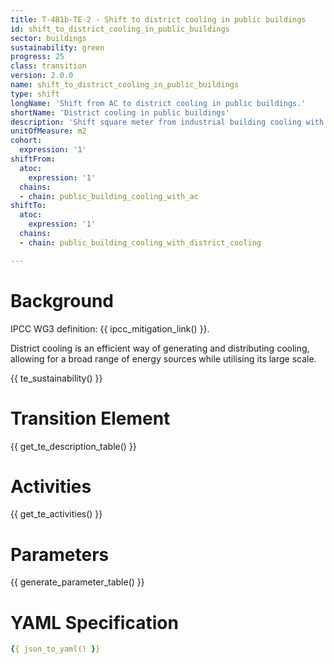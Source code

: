 ```yaml
---
title: T-4B1b-TE-2 - Shift to district cooling in public buildings
id: shift_to_district_cooling_in_public_buildings
sector: buildings
sustainability: green
progress: 25
class: transition
version: 2.0.0
name: shift_to_district_cooling_in_public_buildings
type: shift
longName: 'Shift from AC to district cooling in public buildings.'
shortName: 'District cooling in public buildings'
description: 'Shift square meter from industrial building cooling with AC to industrial building cooling with district cooling in square meter to fulfill the need of comfortable premises'
unitOfMeasure: m2
cohort:
  expression: '1'
shiftFrom:
  atoc:
    expression: '1'
  chains:
  - chain: public_building_cooling_with_ac
shiftTo:
  atoc:
    expression: '1'
  chains:
  - chain: public_building_cooling_with_district_cooling

---
```




# Background

IPCC WG3 definition: {{ ipcc_mitigation_link() }}.

District cooling is an efficient way of generating and distributing cooling, allowing for a broad range of energy sources while utilising its large scale.




{{ te_sustainability() }}

# Transition Element

{{ get_te_description_table() }}




# Activities

{{ get_te_activities() }}


# Parameters

{{ generate_parameter_table() }}


# YAML Specification

```yaml
{{ json_to_yaml() }}
```
